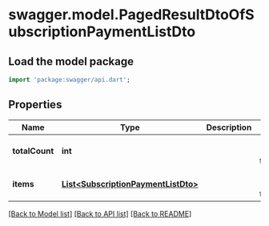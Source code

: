 # swagger.model.PagedResultDtoOfSubscriptionPaymentListDto

## Load the model package
```dart
import 'package:swagger/api.dart';
```

## Properties
Name | Type | Description | Notes
------------ | ------------- | ------------- | -------------
**totalCount** | **int** |  | [optional] [default to null]
**items** | [**List&lt;SubscriptionPaymentListDto&gt;**](SubscriptionPaymentListDto.md) |  | [optional] [default to []]

[[Back to Model list]](../README.md#documentation-for-models) [[Back to API list]](../README.md#documentation-for-api-endpoints) [[Back to README]](../README.md)


